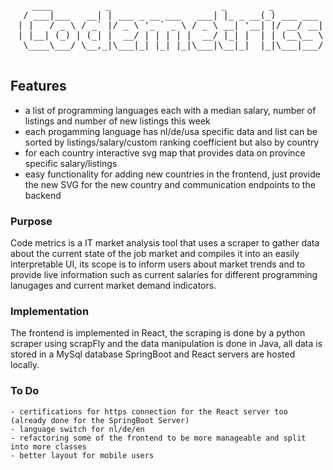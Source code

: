 <div align="center">
<pre>
    ____          _                     _        _          
  / ___|___   __| | ___ _ __ ___   ___| |_ _ __(_) ___ ___ 
 | |   / _ \ / _` |/ _ \ '_ ` _ \ / _ \ __| '__| |/ __/ __|
 | |__| (_) | (_| |  __/ | | | | |  __/ |_| |  | | (__\__ \
  \____\___/ \__,_|\___|_| |_| |_|\___|\__|_|  |_|\___|___/
                                                                                                        </pre>
</div>

[//]: # (https://patorjk.com/software/taag/#p=display&f=Ivrit&t=Commi%20tScheduler)
## Features
- a list of programming languages each with a median salary, number of listings and number of new listings this week
- each progamming language has nl/de/usa specific data and list can be sorted by listings/salary/custom ranking coefficient but also by country
- for each country interactive svg map that provides data on province specific salary/listings
- easy functionality for adding new countries in the frontend, just provide the new SVG for the new country and communication endpoints to the backend

### Purpose
Code metrics is a IT market analysis tool that uses a scraper to gather data about the current state of the job market and
compiles it into an easily interpretable UI, its scope is to inform users about market trends and to provide live information such as current salaries for different programming lanugages and current market demand indicators.
### Implementation
The frontend is implemented in React, the scraping is done by a python scraper using scrapFly and the data manipulation is done in Java, all data is stored in a MySql database SpringBoot and React servers are hosted locally.
### To Do 
    - certifications for https connection for the React server too (already done for the SpringBoot Server)
    - language switch for nl/de/en
    - refactoring some of the frontend to be more manageable and split into more classes
    - better layout for mobile users
